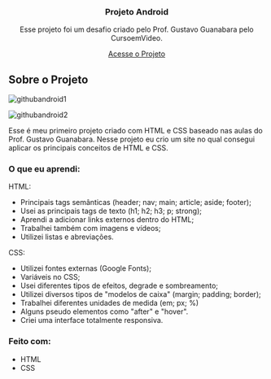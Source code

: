 


<!-- PROJECT LOGO -->
<br />
<div align="center">
  <a href="https://github.com/othneildrew/Best-README-Template">
    
  </a>

  <h3 align="center">Projeto Android</h3>

  <p align="center">
    Esse projeto foi um desafio criado pelo Prof. Gustavo Guanabara pelo CursoemVideo.
  </p>
  
  <a href="https://enzfeijo.github.io/projeto-android/" target='_blank'> Acesse o Projeto </a>
</div>

<!-- ABOUT THE PROJECT -->
## Sobre o Projeto

![githubandroid1](https://user-images.githubusercontent.com/98236401/161452689-3a7beedd-a78d-4070-9ef1-44e7d51320c1.gif)

![githubandroid2](https://user-images.githubusercontent.com/98236401/161452693-c79e425e-05d8-4111-b335-8f4811d57080.gif)

Esse é meu primeiro projeto criado com HTML e CSS baseado nas aulas do Prof. Gustavo Guanabara. Nesse projeto eu crio um site no qual consegui aplicar os principais conceitos de HTML e CSS.


### O que eu aprendi:

HTML:

- Principais tags semânticas (header; nav; main; article; aside; footer);
- Usei as principais tags de texto (h1; h2; h3; p; strong);
- Aprendi a adicionar links externos dentro do HTML;
- Trabalhei também com imagens e vídeos;
- Utilizei listas e abreviações.

CSS:

- Utilizei fontes externas (Google Fonts);
- Variáveis no CSS;
- Usei diferentes tipos de efeitos, degrade e sombreamento;
- Utilizei diversos tipos de "modelos de caixa" (margin; padding; border);
- Trabalhei diferentes unidades de medida (em; px; %)
- Alguns pseudo elementos como "after" e "hover".
- Criei uma interface totalmente responsiva.

### Feito com:

- HTML
- CSS
